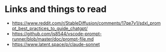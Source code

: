 # Links and things to read

- https://www.reddit.com/r/StableDiffusion/comments/17qe7v1/sdxl_prompt_best_practices_to_guide_chatgpt/
- https://github.com/js8544/vscode-prompt-runner/blob/master/doc/prompt-file.md
- https://www.latent.space/p/claude-sonnet